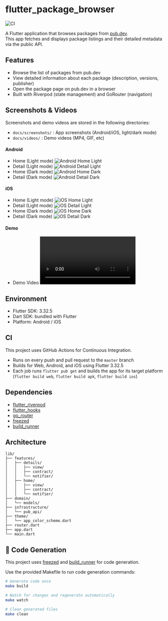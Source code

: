 # flutter_package_browser

![CI](https://github.com/omooooori/flutter_package_browser/actions/workflows/ci.yaml/badge.svg?branch=master)

A Flutter application that browses packages from [pub.dev](https://pub.dev).  
This app fetches and displays package listings and their detailed metadata via the public API.

## Features

- Browse the list of packages from pub.dev
- View detailed information about each package (description, versions, publisher)
- Open the package page on pub.dev in a browser
- Built with Riverpod (state management) and GoRouter (navigation)


## Screenshots & Videos

Screenshots and demo videos are stored in the following directories:

- `docs/screenshots/` : App screenshots (Android/iOS, light/dark mode)
- `docs/videos/`      : Demo videos (MP4, GIF, etc)

#### Android
- Home (Light mode)
  ![Android Home Light](docs/screenshots/android_home_light.png)
- Detail (Light mode)
  ![Android Detail Light](docs/screenshots/android_detail_light.png)
- Home (Dark mode)
  ![Android Home Dark](docs/screenshots/android_home_dark.png)
- Detail (Dark mode)
  ![Android Detail Dark](docs/screenshots/android_detail_dark.png)

#### iOS
- Home (Light mode)
  ![iOS Home Light](docs/screenshots/ios_home_light.png)
- Detail (Light mode)
  ![iOS Detail Light](docs/screenshots/ios_detail_light.png)
- Home (Dark mode)
  ![iOS Home Dark](docs/screenshots/ios_home_dark.png)
- Detail (Dark mode)
  ![iOS Detail Dark](docs/screenshots/ios_detail_dark.png)

#### Demo
- Demo Video
  ![Demo](docs/videos/demo.webm)


## Environment

- Flutter SDK: 3.32.5
- Dart SDK: bundled with Flutter
- Platform: Android / iOS

## CI

This project uses GitHub Actions for Continuous Integration.

- Runs on every push and pull request to the `master` branch
- Builds for Web, Android, and iOS using Flutter 3.32.5
- Each job runs `flutter pub get` and builds the app for its target platform (`flutter build web`, `flutter build apk`, `flutter build ios`)

## Dependencies

- [flutter_riverpod](https://pub.dev/packages/flutter_riverpod)
- [flutter_hooks](https://pub.dev/packages/flutter_hooks)
- [go_router](https://pub.dev/packages/go_router)
- [freezed](https://pub.dev/packages/freezed)
- [build_runner](https://pub.dev/packages/build_runner)

## Architecture

```
lib/
├── features/
│   ├── details/
│   │   ├── view/
│   │   ├── contract/
│   │   └── notifier/
│   ├── home/
│   │   ├── view/
│   │   ├── contract/
│   │   └── notifier/
├── domain/
│   └── models/
├── infrastructure/
│   └── pub_api/
├── theme/
│   └── app_color_scheme.dart
├── router.dart
├── app.dart
└── main.dart
```

## 🔁 Code Generation

This project uses [freezed](https://pub.dev/packages/freezed) and [build_runner](https://pub.dev/packages/build_runner) for code generation.

Use the provided Makefile to run code generation commands:

```bash
# Generate code once
make build

# Watch for changes and regenerate automatically
make watch

# Clean generated files
make clean
```
